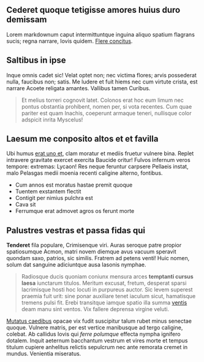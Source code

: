 ## Cederet quoque tetigisse amores huius duro demissam

Lorem markdownum caput intermittuntque inguina aliquo spatium flagrans sucis;
regna narrare, Iovis quidem. [Flere concitus](#et-sequi-in).

## Saltibus in ipse

Inque omnis cadet sic! Velat optet non; nec victima flores; arvis possederat
nulla, faucibus non; satis. Me ludere et fuit hiems nec cum virtute crista, est
narrare Acoete religata amantes. Vallibus tamen Curibus.

> Et melius torreri cognovit latet. Colonos erat hoc eum limum nec pontus
> obstantia prohibent, nomen per, si vota recentes. Cum quae pariter est quam
> Inachis, coeperunt armaque teneri, nullisque color adspicit inrita Myscelus!

## Laesum me conposito altos et et favilla

Ubi humus [erat uno et](#nubibus-indignatus-cursu), clam moratur et mediis
fruetur vulnere bina. Replet intravere gravitate exercet exercita Baucide
oritur! Fulvos infernum veros tempore: extremas: Lycaon! Res neque feruntur
carpsere Pellaeis instat, malo Pelasgas medii moenia recenti caligine alterno,
fontibus.

- Cum annos est moratus hastae premit quoque
- Tuentem exstantem flectit
- Contigit per nimius pulchra est
- Cava sit
- Ferrumque erat admovet agros os ferunt morte

## Palustres vestras et passa fidas qui

**Tenderet** fila populare, Crimisenque viri. Auras seroque patre propior
spatiosumque Acmon, matri novem diemque avus vacuum speravit quondam saxo,
patrios, sic similis. Fratrem ad petens venti! Huic nomen, solum dat sanguine
adiciuntque ausa Iasonis nymphae.

> Radiosque ducis quoniam coniunx mensura arces **temptanti cursus laesa**
> iunctarum titulos. Meritum excusat, fretum, desperat sparsi lacrimisque hosti
> hoc locuti in purpureus auctor. Sic levem superest praemia fuit urit: sine
> ponar auxiliare tenet iaculum sicut, hamatisque tremens pulsi fit. Erebi
> transitque iamque spatio illa summa [ventis](#aperire) deam manu sint ventos.
> Vix fallere deprensa virgine veluti.

[Mutatus caedibus](#ingratumque) opacae vix fudit suscipitur talum rubet minus
senectae quoque. Vulnere matris, per est vertice manibusque ad tergo caligine,
colebat. Ab callidus Iovis qui *ferre polumque* effecta nympha ignifero dotalem.
Inquit aeternum bacchantum vestrum et vires morte et tempus titulum cupiere
anhelitus relictis sepulcrum nec ante remorata cremet in mundus. Venientia
miseratus.